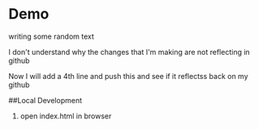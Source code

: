 # Demo

writing some random text

I don't understand why the changes that I'm making are not reflecting in github

Now I will add a 4th line and push this and see if it reflectss back on my github

##Local Development 

1. open index.html in browser